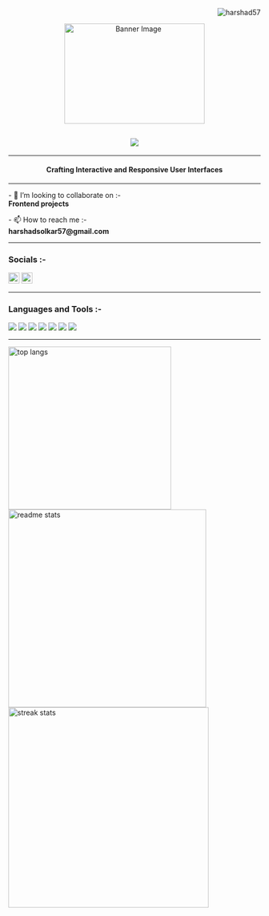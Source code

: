 <p align="right">   
<img src="https://komarev.com/ghpvc/?username=harshad57&label=Profile%20views&color=0e75b6&style=for-the-badge" alt="harshad57" /> </p>

<div align="center">
    <img height="200px" width="280px" src="https://camo.githubusercontent.com/4d9f5ecceb711eec6e2018f38a5677dc657c9738d4a65ba3b928c41c0a45b439/68747470733a2f2f6d69726f2e6d656469756d2e636f6d2f6d61782f313336302f302a37513379765349765f7430696f4a2d5a2e676966" alt="Banner Image">
</div>

<div>
    <h2 align=center >
   <img src="https://readme-typing-svg.herokuapp.com/?font=Righteous&size=30&center=true&vCenter=true&duration=4000&lines=Hi+👋+,+i'm+Harshad+Solkar;" >
   </h2>
   <hr size=2 color=grey >
    <h4 align="center">Crafting Interactive and Responsive User Interfaces</h4>
</div>

<hr size=4 color=grey >

<div>
    <p>- 👯 I’m looking to collaborate on :-<br> <strong>Frontend projects</strong></p>
    <p>- 📫 How to reach me :-<br> <strong>harshadsolkar57@gmail.com</strong></p>
</div>

<hr size=4 color=grey >

<h3 align="left">Socials :-</h3>
<p align="left">
<a href="https://x.com/Harshad_57?t=UkHCr00ux8Bk8vj3hdCHbQ&s=08" target="blank"><img src="https://img.shields.io/badge/Twitter-black?style=flat-square&logo=X&logoSize=auto" alt="harshad-solkar" height="22" /></a>
<a href="https://linkedin.com/in/harshad-solkar" target="blank"><img src="https://img.shields.io/badge/Linkedin-blue?style=flat-square&logo=Linkedin&logoSize=auto" alt="harshad-solkar" height="22" /></a>
</p>
<hr size=4 color=grey >

<h3 align="left">Languages and Tools :-</h3>
<p align="left"> 
      <img src="https://img.shields.io/badge/HTML-%23e34c26?style=for-the-badge&logo=Html5&logoColor=%23fff&logoSize=auto"> 
      <img src="https://img.shields.io/badge/CSS-blue?style=for-the-badge&logo=Css3&logoSize=auto"> 
      <img src="https://camo.githubusercontent.com/29d02b3669d6450d67e043cf5909e740dcb94c1e2306d88ac48b15b4ec55dc65/68747470733a2f2f696d672e736869656c64732e696f2f62616467652f6a6176617363726970742d2532333332333333302e7376673f7374796c653d666f722d7468652d6261646765266c6f676f3d6a617661736372697074266c6f676f436f6c6f723d253233463744463145">
      <img src="https://img.shields.io/badge/MYSQL-darkblue?style=for-the-badge&logo=MySql&logoColor=rgb(255%2C255%2C255)">
      <img src="https://img.shields.io/badge/Git-black?style=for-the-badge&logo=Git">
<img src="https://img.shields.io/badge/Programming-%230056b3?style=for-the-badge&logo=C&logoColor=white">
<img src="https://img.shields.io/badge/Vercel-black?style=for-the-badge&logo=vercel">
</p>
<hr size=4 color=grey >

 <img width=325 align="center" src="https://github-readme-stats-salesp07.vercel.app/api/top-langs/?username=harshad57&hide=HTML&langs_count=8&layout=compact&theme=react&border_radius=10&size_weight=0.5&count_weight=0.5&exclude_repo=github-readme-stats" alt="top langs" />
  <img width=395 src="https://github-readme-stats-salesp07.vercel.app/api?username=harshad57&count_private=true&show_icons=true&theme=react&rank_icon=github&border_radius=10" alt="readme stats" />
  <img width=400 src="https://github-readme-streak-stats-salesp07.vercel.app/?user=harshad57&count_private=true&theme=react&border_radius=10" alt="streak stats"/>
